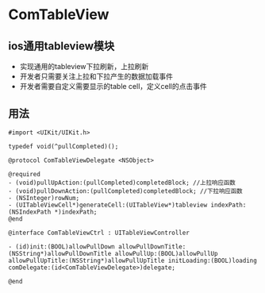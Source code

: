 # ComTableView
## ios通用tableview模块
* 实现通用的tableview下拉刷新，上拉刷新
* 开发者只需要关注上拉和下拉产生的数据加载事件
* 开发者需要自定义需要显示的table cell，定义cell的点击事件

## 用法

```
#import <UIKit/UIKit.h>

typedef void(^pullCompleted)();

@protocol ComTableViewDelegate <NSObject>

@required
- (void)pullUpAction:(pullCompleted)completedBlock; //上拉响应函数
- (void)pullDownAction:(pullCompleted)completedBlock; //下拉响应函数
- (NSInteger)rowNum;
- (UITableViewCell*)generateCell:(UITableView*)tableview indexPath:(NSIndexPath *)indexPath;
@end

@interface ComTableViewCtrl : UITableViewController

- (id)init:(BOOL)allowPullDown allowPullDownTitle:(NSString*)allowPullDownTitle allowPullUp:(BOOL)allowPullUp allowPullUpTitle:(NSString*)allowPullUpTitle initLoading:(BOOL)loading comDelegate:(id<ComTableViewDelegate>)delegate;

@end

```
